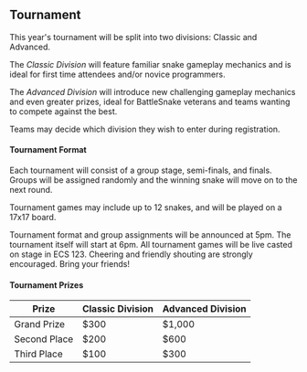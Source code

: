 ## Tournament

This year's tournament will be split into two divisions: Classic and Advanced.

The _Classic Division_ will feature familiar snake gameplay mechanics and is ideal for first time attendees and/or novice programmers.

The _Advanced Division_ will introduce new challenging gameplay mechanics and even greater prizes, ideal for BattleSnake veterans and teams wanting to compete against the best.

Teams may decide which division they wish to enter during registration.

#### Tournament Format

Each tournament will consist of a group stage, semi-finals, and finals. Groups will be assigned randomly and the winning snake will move on to the next round.

Tournament games may include up to 12 snakes, and will be played on a 17x17 board.

Tournament format and group assignments will be announced at 5pm. The tournament itself will start at 6pm. All tournament games will be live casted on stage in ECS 123. Cheering and friendly shouting are strongly encouraged. Bring your friends!



#### Tournament Prizes

<table class="table">
    <thead>
        <tr>
            <th>Prize</th>
            <th>Classic Division</th>
            <th>Advanced Division</th>
        </tr>
    </thead>
    <tbody>
        <tr>
            <td>Grand Prize</td>
            <td>$300</td>
            <td>$1,000</td>
        </tr>
        <tr>
            <td>Second Place</td>
            <td>$200</td>
            <td>$600</td>
        </tr>
        <tr>
            <td>Third Place</td>
            <td>$100</td>
            <td>$300</td>
        </tr>
    </tbody>
</table>

